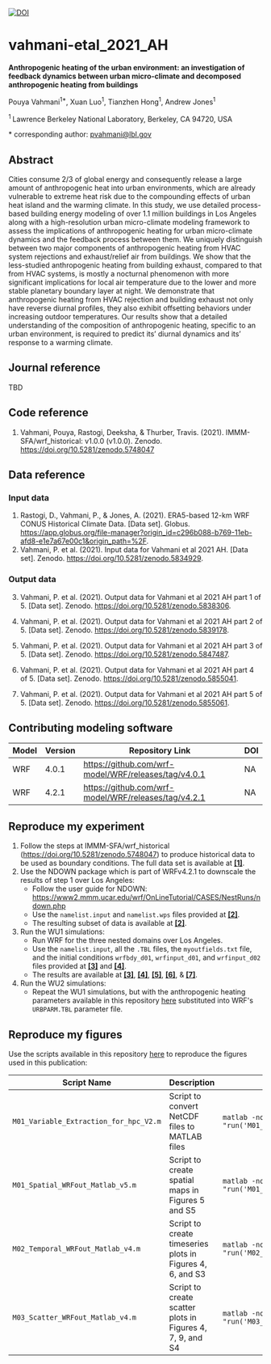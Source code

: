 [![DOI](https://zenodo.org/badge/DOI/10.5281/zenodo.5838392.svg)](https://doi.org/10.5281/zenodo.5838392)

# vahmani-etal_2021_AH

**Anthropogenic heating of the urban environment: an investigation of feedback dynamics between urban micro-climate and decomposed anthropogenic heating from buildings**

Pouya Vahmani<sup>1\*</sup>, Xuan Luo<sup>1</sup>, Tianzhen Hong<sup>1</sup>, Andrew Jones<sup>1</sup>

<sup>1 </sup> Lawrence Berkeley National Laboratory, Berkeley, CA 94720, USA

\* corresponding author:  pvahmani@lbl.gov

## Abstract
Cities consume 2/3 of global energy and consequently release a large amount of anthropogenic heat into urban environments, which are already vulnerable to extreme heat risk due to the compounding effects of urban heat island and the warming climate.  In this study, we use detailed process-based building energy modeling of over 1.1 million buildings in Los Angeles along with a high-resolution urban micro-climate modeling framework to assess the implications of anthropogenic heating for urban micro-climate dynamics and the feedback process between them. We uniquely distinguish between two major components of anthropogenic heating from HVAC system rejections and exhaust/relief air from buildings. We show that the less-studied anthropogenic heating from building exhaust, compared to that from HVAC systems, is mostly a nocturnal phenomenon with more significant implications for local air temperature due to the lower and more stable planetary boundary layer at night. We demonstrate that anthropogenic heating from HVAC rejection and building exhaust not only have reverse diurnal profiles, they also exhibit offsetting behaviors under increasing outdoor temperatures. Our results show that a detailed understanding of the composition of anthropogenic heating, specific to an urban environment, is required to predict its’ diurnal dynamics and its’ response to a warming climate.

## Journal reference
TBD

## Code reference
1. Vahmani, Pouya, Rastogi, Deeksha, & Thurber, Travis. (2021). IMMM-SFA/wrf_historical: v1.0.0 (v1.0.0). Zenodo. https://doi.org/10.5281/zenodo.5748047

## Data reference

### Input data
1. Rastogi, D., Vahmani, P., & Jones, A. (2021). ERA5-based 12-km WRF CONUS Historical Climate Data. [Data set]. Globus. https://app.globus.org/file-manager?origin_id=c296b088-b769-11eb-afd8-e1e7a67e00c1&origin_path=%2F.
2. Vahmani, P. et al. (2021). Input data for Vahmani et al 2021 AH. [Data set]. Zenodo. https://doi.org/10.5281/zenodo.5834929.

### Output data
3. Vahmani, P. et al. (2021). Output data for Vahmani et al 2021 AH part 1 of 5. [Data set]. Zenodo. https://doi.org/10.5281/zenodo.5838306.

4. Vahmani, P. et al. (2021). Output data for Vahmani et al 2021 AH part 2 of 5. [Data set]. Zenodo. https://doi.org/10.5281/zenodo.5839178.

5. Vahmani, P. et al. (2021). Output data for Vahmani et al 2021 AH part 3 of 5. [Data set]. Zenodo. https://doi.org/10.5281/zenodo.5847487.

6. Vahmani, P. et al. (2021). Output data for Vahmani et al 2021 AH part 4 of 5. [Data set]. Zenodo. https://doi.org/10.5281/zenodo.5855041.

7. Vahmani, P. et al. (2021). Output data for Vahmani et al 2021 AH part 5 of 5. [Data set]. Zenodo. https://doi.org/10.5281/zenodo.5855061.

## Contributing modeling software
| Model | Version | Repository Link | DOI |
|-------|---------|-----------------|-----|
| WRF | 4.0.1 | https://github.com/wrf-model/WRF/releases/tag/v4.0.1 | NA |
| WRF | 4.2.1 | https://github.com/wrf-model/WRF/releases/tag/v4.2.1 | NA |

## Reproduce my experiment
1. Follow the steps at IMMM-SFA/wrf_historical (https://doi.org/10.5281/zenodo.5748047) to produce historical data to be used as boundary conditions. The full data set is available at __[[1]](https://app.globus.org/file-manager?origin_id=c296b088-b769-11eb-afd8-e1e7a67e00c1&origin_path=%2F)__.
2. Use the NDOWN package which is part of WRFv4.2.1 to downscale the results of step 1 over Los Angeles:
   * Follow the user guide for NDOWN: https://www2.mmm.ucar.edu/wrf/OnLineTutorial/CASES/NestRuns/ndown.php
   * Use the `namelist.input` and `namelist.wps` files provided at __[[2]](https://doi.org/10.5281/zenodo.5834929)__.
   * The resulting subset of data is available at __[[2]](https://doi.org/10.5281/zenodo.5834929)__.
3. Run the WU1 simulations:
   * Run WRF for the three nested domains over Los Angeles.
   * Use the `namelist.input`, all the `.TBL` files, the `myoutfields.txt` file, and the initial conditions `wrfbdy_d01`, `wrfinput_d01`, and `wrfinput_d02` files provided at __[[3]](https://doi.org/10.5281/zenodo.5838306)__ and __[[4]](https://doi.org/10.5281/zenodo.5839178)__.
   * The results are available at __[[3]](https://doi.org/10.5281/zenodo.5838306)__, __[[4]](https://doi.org/10.5281/zenodo.5839178)__, __[[5]](https://doi.org/10.5281/zenodo.5847487)__, __[[6]](https://doi.org/10.5281/zenodo.5855041)__, & __[[7]](https://doi.org/10.5281/zenodo.5855061)__.
4. Run the WU2 simulations:
   * Repeat the WU1 simulations, but with the anthropogenic heating parameters available in this repository [here](3.AH_LA/) substituted into WRF's `URBPARM.TBL` parameter file.

## Reproduce my figures
Use the scripts available in this repository [here](4.Figures/1.scripts) to reproduce the figures used in this publication:

| Script Name | Description | How to Run |
| --- | --- | --- |
| `M01_Variable_Extraction_for_hpc_V2.m` | Script to convert NetCDF files to MATLAB files | `matlab -nodisplay -nosplash -nodesktop -r "run('M01_Variable_Extraction_for_hpc_V2.m');exit;"` |
| `M01_Spatial_WRFout_Matlab_v5.m` | Script to create spatial maps in Figures 5 and S5 | `matlab -nodisplay -nosplash -nodesktop -r "run('M01_Spatial_WRFout_Matlab_v5.m');exit;"` |
| `M02_Temporal_WRFout_Matlab_v4.m` | Script to create timeseries plots in Figures 4, 6, and S3 | `matlab -nodisplay -nosplash -nodesktop -r "run('M02_Temporal_WRFout_Matlab_v4.m');exit;"` |
| `M03_Scatter_WRFout_Matlab_v4.m` | Script to create scatter plots in Figures 4, 7, 9, and S4 | `matlab -nodisplay -nosplash -nodesktop -r "run('M03_Scatter_WRFout_Matlab_v4.m');exit;"` |
